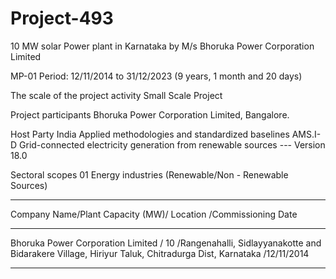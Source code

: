 # Project-493
 10 MW solar Power plant in Karnataka by M/s Bhoruka Power Corporation Limited

MP-01 Period: 12/11/2014 to 31/12/2023 (9 years, 1 month and 20 days)

The scale of the project activity Small Scale Project

Project participants Bhoruka Power Corporation Limited,
Bangalore.

Host Party India
Applied methodologies and standardized
baselines
AMS.I-D Grid-connected electricity
generation from renewable sources ---
Version 18.0

Sectoral scopes 01 Energy industries (Renewable/Non -
Renewable Sources)
_________________
Company Name/Plant Capacity (MW)/ Location /Commissioning Date
_______________
Bhoruka Power Corporation Limited / 10 /Rangenahalli, Sidlayyanakotte and Bidarakere Village, Hiriyur Taluk, Chitradurga Dist, Karnataka /12/11/2014
_________________
